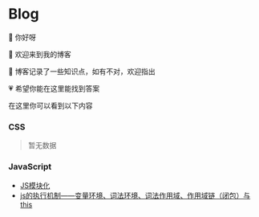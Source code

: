 # Blog

👋 你好呀

🌈 欢迎来到我的博客

📝 博客记录了一些知识点，如有不对，欢迎指出

💗 希望你能在这里能找到答案

在这里你可以看到以下内容

### CSS
> 暂无数据

### JavaScript
- [JS模块化](https://github.com/tingrabbit/Blog/blob/master/JavaScript%20%E6%A8%A1%E5%9D%97%E5%8C%96.md)
- [js的执行机制——变量环境、词法环境、词法作用域、作用域链（闭包）与this](https://github.com/tingrabbit/Blog/blob/master/js%E7%9A%84%E6%89%A7%E8%A1%8C%E6%9C%BA%E5%88%B6%E2%80%94%E2%80%94%E5%8F%98%E9%87%8F%E7%8E%AF%E5%A2%83%E3%80%81%E8%AF%8D%E6%B3%95%E7%8E%AF%E5%A2%83%E3%80%81%E8%AF%8D%E6%B3%95%E4%BD%9C%E7%94%A8%E5%9F%9F%E3%80%81%E4%BD%9C%E7%94%A8%E5%9F%9F%E9%93%BE%EF%BC%88%E9%97%AD%E5%8C%85%EF%BC%89%E4%B8%8Ethis.md)
